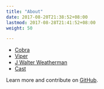 ```yaml
---
title: "About"
date: 2017-08-20T21:38:52+08:00
lastmod: 2017-08-28T21:41:52+08:00
weight: 50

---
```



* [Cobra](https://github.com/spf13/cobra)
* [Viper](https://github.com/spf13/viper)
* [J Walter Weatherman](https://github.com/spf13/jWalterWeatherman)
* [Cast](https://github.com/spf13/cast)

Learn more and contribute on [GitHub](https://github.com/gohugoio).
